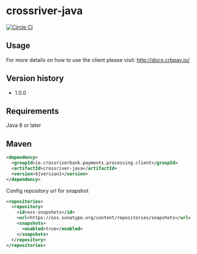 # crossriver-java

[![Circle CI](https://circleci.com/gh/crossriverbank/crossriver-java/tree/master.svg?style=svg)](https://circleci.com/gh/crossriverbank/crossriver-java/tree/master)

## Usage
For more details on how to use the client please visit: http://docs.crbpay.io/

## Version history
- 1.0.0

## Requirements
Java 8 or later

## Maven
```xml
<dependency>
  <groupId>io.crossriverbank.payments.processing.client</groupId>
  <artifactId>crossriver-java</artifactId>
  <version>${version}</version>
</dependency>
```
Config repository url for snapshot
```xml
<repositories>
  <repository>
    <id>oss-snapshots</id>
    <url>https://oss.sonatype.org/content/repositories/snapshots</url>
    <snapshots>
      <enabled>true</enabled>
    </snapshots>
  </repository>
</repositories>
```
